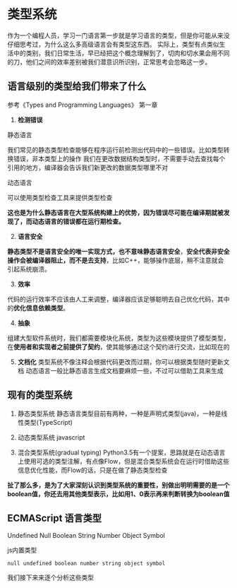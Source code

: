# 类型系统
作为一个编程人员，学习一门语言第一步就是学习语言的类型，但是你可能从来没仔细思考过，为什么这么多高级语言会有类型这东西。
实际上，类型有点类似生活中的类别，我们日常生活，早已经把这个概念理解到了，切肉和切水果会用不同的刀，他们之间的效率差别被我们潜意识所识别，正常思考会忽略这一步。

## 语言级别的类型给我们带来了什么 
参考《Types and Programming Languages》 第一章

1. **检测错误**

  静态语言

  我们常见的静态类型检查能够在程序运行前检测出代码中的一些错误。比如类型转换错误，非本类型上的操作
  我们在更改数据结构类型时，不需要手动去查找每个引用的地方，编译器会告诉我们新更改的数据类型哪里不对

  动态语言

  可以使用类型检查工具来提供类型检查

  **这也是为什么静态语言在大型系统构建上的优势，因为错误尽可能在编译期就被发现了，而动态语言的错误都在运行期检查。**

2. **语言安全**

  **静态类型不是语言安全的唯一实现方式，也不意味静态语言安全**，**安全代表非安全操作会被编译器阻止，而不是去支持**，比如C++，能够操作底层，稍不注意就会引起系统崩溃。

3. **效率**

  代码的运行效率不应该由人工来调整，编译器应该足够聪明去自己优化代码，其中的**优化信息依赖类型**。


4. **抽象**

  组建大型软件系统时，我们都需要模块化系统，类型为这些模块提供了模型类型， 在**使用者和实现者之前提供了契约**，使其能够通过这个契约进行交流，比如现在的

5. **文档化**
类型系统不像注释会根据代码更改而过期，你可以根据类型随时更新文档
动态语言一般比静态语言生成文档要麻烦一些，不过可以借助工具来生成


## 现有的类型系统

1. 静态类型系统 
  静态语言类型目前有两种，一种是声明式类型(java)，一种是线性类型(TypeScript)

2. 动态类型系统 javascript

3. 混合类型系统(gradual typing) Python3.5有一个提案，思路就是在动态语言上使用可选的类型注解，有点像Flow，但是混合类型系统会在运行时借助这些信息优化性能，而Flow的话，只是在做了静态类型检查

**扯了那么多，是为了大家深刻认识到类型系统的重要性，别做出明明需要的是一个boolean值，你还去用其他类型表示，比如用1、0表示再来判断转换为boolean值**

## ECMAScript 语言类型
Undefined Null Boolean String Number Object Symbol

js内置类型

    null undefined boolean number string object symbol

我们接下来来逐个分析这些类型

